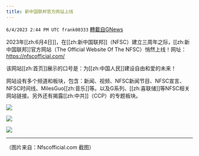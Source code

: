 ```yaml
---
title: 新中国联邦官方网站上线
---
```

`6/4/2023 2:44 PM UTC frank00333` [轉載自GNews](https://gnews.org/articles/1356858)

2023年[[zh:6月4日]]，在[[zh:新中国联邦]]（NFSC）建立三周年之际，[[zh:新中国联邦]]官方网站（The Official Website Of The NFSC）悄然上线！网址：[https://nfscofficial.com/  ](https://nfscofficial.com/  )

该网站[[zh:首页]]展示的口号是：为[[zh:中国人民]]建设自由和爱的未来！

网站设有多个频道和板块，包含：新闻、视频、NFSC新闻节目、NFSC宣言、NFSC时间线、MilesGuo[[zh:音乐]]等。以及G系列、[[zh:喜联储]]等NFSC相关网站链接。另外还有揭露[[zh:中共]]（CCP）的专题板块。

![](https://i.imgur.com/fDipVvH.jpg)

![](https://i.imgur.com/fWRlneZ.jpg)

![](https://i.imgur.com/iAxIJBr.jpg)

---
（图片来自：Nfscofficial.com 截图）


